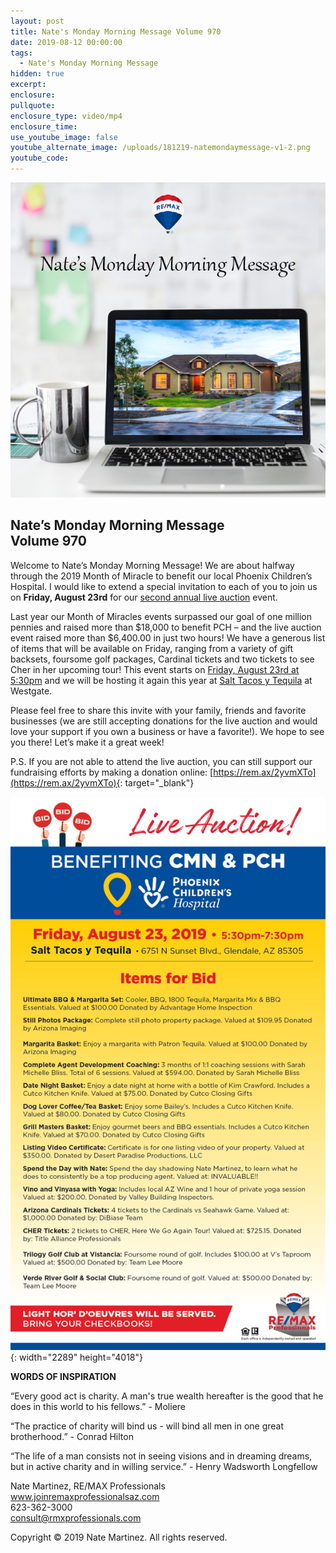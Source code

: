 ```yaml
---
layout: post
title: Nate's Monday Morning Message Volume 970
date: 2019-08-12 00:00:00
tags:
  - Nate's Monday Morning Message
hidden: true
excerpt:
enclosure:
pullquote:
enclosure_type: video/mp4
enclosure_time:
use_youtube_image: false
youtube_alternate_image: /uploads/181219-natemondaymessage-v1-2.png
youtube_code:
---
```


![](/uploads/181219-natemondaymessage-v1-9.png)

## **Nate’s Monday Morning Message<br>Volume 970**

Welcome to Nate’s Monday Morning Message\! We are about halfway through the 2019 Month of Miracle to benefit our local Phoenix Children’s Hospital. I would like to extend a special invitation to each of you to join us on **Friday, August 23rd** for our [second annual live auction](https://www.facebook.com/events/362385607703406/) event.

Last year our Month of Miracles events surpassed our goal of one million pennies and raised more than $18,000 to benefit PCH – and the live auction event raised more than $6,400.00 in just two hours\! We have a generous list of items that will be available on Friday, ranging from a variety of gift backsets, foursome golf packages, Cardinal tickets and two tickets to see Cher in her upcoming tour\! This event starts on [Friday, August 23rd at 5:30pm](https://www.facebook.com/events/362385607703406/) and we will be hosting it again this year at [Salt Tacos y Tequila](https://www.facebook.com/SaltWestgate/?eid=ARDqJ8tFEvR-XZE26dkZ-t4e_gzN_pH-84RMn9UBAvtwQgUzcWy3NHKSE3sw6-oe6bOuZLVvxIPDvoz-) at Westgate.

Please feel free to share this invite with your family, friends and favorite businesses (we are still accepting donations for the live auction and would love your support if you own a business or have a favorite\!). We hope to see you there\! Let’s make it a great week\!

P.S. If you are not able to attend the live auction, you can still support our fundraising efforts by making a donation online: [https://rem.ax/2yvmXTo](https://rem.ax/2yvmXTo){: target="_blank"}

![](/uploads/nates-monday-morning-message-8-19-2019.jpg){: width="2289" height="4018"}

**WORDS OF INSPIRATION**

“Every good act is charity. A man's true wealth hereafter is the good that he does in this world to his fellows.” - Moliere

“The practice of charity will bind us - will bind all men in one great brotherhood.” - Conrad Hilton

“The life of a man consists not in seeing visions and in dreaming dreams, but in active charity and in willing service.” - Henry Wadsworth Longfellow

Nate Martinez, RE/MAX Professionals<br>www.joinremaxprofessionalsaz.com<br>623-362-3000<br>consult@rmxprofessionals.com

Copyright &copy; 2019 Nate Martinez. All rights reserved.